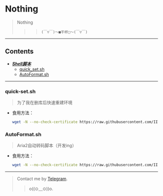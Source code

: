 # Nothing
>Nothing
>>> `(￣▽￣)～■干杯□～(￣▽￣)`
----
**Contents**
----
* [***Shell脚本***](#shell脚本)
  * [quick_set.sh](#quick-setsh)
  * [AutoFormat.sh](#AutoFormatsh)
----
### quick-set.sh
> 为了我在删库后快速重建环境
* 食用方法：
  ```bash
  wget -N --no-check-certificate https://raw.githubusercontent.com/IITII/Useless/master/quick-set.sh && chmod +x quick-set.sh && bash quick-set.sh
  ```
### AutoFormat.sh
> Aria2自动转码脚本（开发ing）
* 食用方法：
  ```bash
  wget -N --no-check-certificate https://raw.githubusercontent.com/IITII/Useless/master/AutoFormat.sh && chmod +x AutoFormat.sh && bash AutoFormat.sh
  ```
  
----------
>Contact me by  [Telegram](https://t.me/callmehelp).
>>o((⊙﹏⊙))o.
